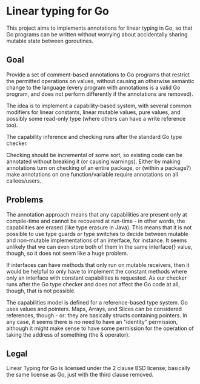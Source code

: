 # Linear typing for Go

This project aims to implements annotations for linear typing in Go, so that
Go programs can be written without worrying about accidentally sharing mutable
state between goroutines.

## Goal

Provide a set of comment-based annotations to Go programs that restrict the
permitted operations on values, without causing an otherwise semantic change
to the language (every program with annotations is a valid Go program, and
does not perform differently if the annotations are removed).

The idea is to implement a capability-based system, with several common
modifiers for linear constants, linear mutable values, pure values, and
possibly some read-only type (where others can have a write reference too).

The capability inference and checking runs after the standard Go type checker.

Checking should be incremental of some sort, so existing code can be annotated
without breaking it (or causing warnings). Either by making annotations turn on
checking of an entire package, or (within a package?) make annotations on one
function/variable require annotations on all callees/users.

## Problems

The annotation approach means that any capabilities are present only at
compile-time and cannot be recovered at run-time - in other words, the
capabilities are erased (like type erasure in Java). This means that it
is not possible to use type guards or type switches to decide between mutable
and non-mutable implementations of an interface, for instance. It seems unlikely
that we can even store both of them in the same interface{} value, though, so
it does not seem like a huge problem.

If interfaces can have methods that only run on mutable receivers, then it
would be helpful to only have to implement the constant methods where only
an interface with constant capabilities is requested. As our checker runs after
the Go type checker and does not affect the Go code at all, though, that is
not possible.

The capabilities model is defined for a reference-based type system. Go uses
values and pointers. Maps, Arrays, and Slices can be considered references,
though - or: they are basically structs containing pointers. In any case, it
seems there is no need to have an "identity" permission, although it might
make sense to have some permission for the operation of taking the address of
something (the & operator).

## Legal
Linear Typing for Go is licensed under the 2 clause BSD license; basically the
same license as Go, just with the third clause removed.
